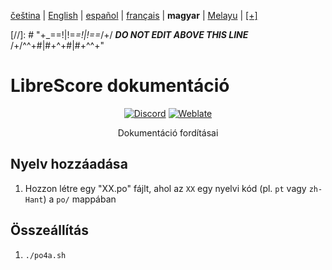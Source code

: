 <div dir="ltr" align="left">

‎[čeština](/docs/cs/PŘEČTĚTEMĚ.md) | ‎[English](/docs/en/README.md) | ‎[español](/docs/es/LÉAME.md) | ‎[français](/docs/fr/LISEZMOI.md) | ‎**magyar** | ‎[Melayu](/docs/ms/BACASAYA.md) | ‎[[+]](https://weblate.librescore.org/projects/librescore/docs)

[//]: # "\+\_==!|!=_=!|!==_/+/ ***DO NOT EDIT ABOVE THIS LINE*** /+/^^+#|#+^+#|#+^^\+\"

# LibreScore dokumentáció

<div align="center">

[![Discord](https://img.shields.io/discord/774491656643674122?color=5865F2&label=&labelColor=555555&logo=discord&logoColor=FFFFFF)](https://discord.gg/DKu7cUZ4XQ) [![Weblate](https://weblate.librescore.org/widgets/librescore/-/docs/svg-badge.svg)](https://weblate.librescore.org/engage/librescore)

Dokumentáció fordításai

</div>

## Nyelv hozzáadása

1. Hozzon létre egy "XX.po" fájlt, ahol az `XX` egy nyelvi kód (pl. `pt` vagy `zh-Hant`) a `po/` mappában

## Összeállítás

1. `./po4a.sh`

</div>
